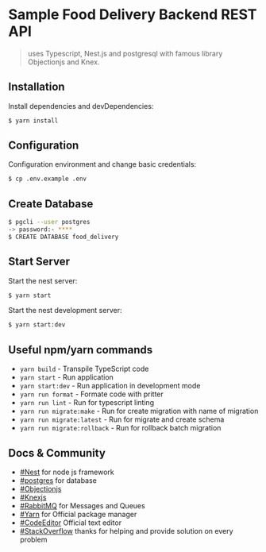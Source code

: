 # Sample Food Delivery Backend REST API

> uses Typescript, Nest.js and postgresql with famous library Objectionjs and Knex.

## Installation

Install dependencies and devDependencies:

```bash
$ yarn install
```

## Configuration

Configuration environment and change basic credentials:

```bash
$ cp .env.example .env
```

## Create Database

```bash
$ pgcli --user postgres
-> password:- ****
$ CREATE DATABASE food_delivery
```

## Start Server

Start the nest server:

```bash
$ yarn start
```

Start the nest development server:

```bash
$ yarn start:dev
```

## Useful npm/yarn commands

- `yarn build` - Transpile TypeScript code
- `yarn start` - Run application
- `yarn start:dev` - Run application in development mode
- `yarn run format` - Formate code with pritter
- `yarn run lint` - Run for typescript linting
- `yarn run migrate:make` - Run for create migration with name of migration
- `yarn run migrate:latest` - Run for migrate and create schema
- `yarn run migrate:rollback` - Run for rollback batch migration

## Docs & Community

- [#Nest](https://nestjs.com/) for node js framework
- [#postgres](https://www.postgresql.org/) for database
- [#Objectionjs](https://vincit.github.io/objection.js/)
- [#Knexjs](http://knexjs.org/)
- [#RabbitMQ](https://rabbitmq.com/) for Messages and Queues
- [#Yarn](https://yarnpkg.com/lang/en/) for Official package manager
- [#CodeEditor](https://code.visualstudio.com/) Official text editor
- [#StackOverflow](https://stackoverflow.com) thanks for helping and provide solution on every problem
